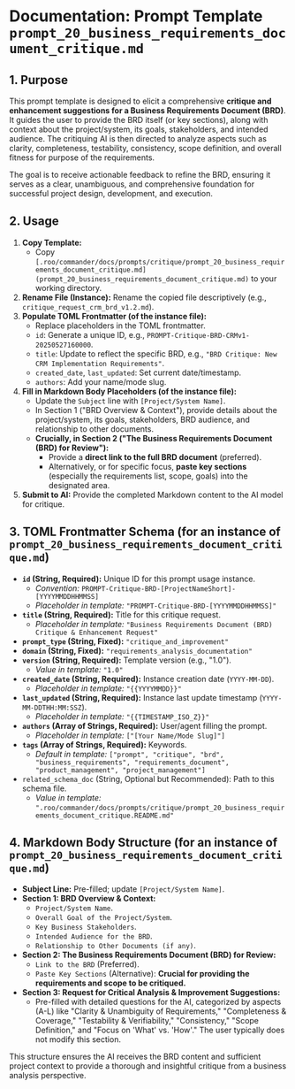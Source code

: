 # Documentation: Prompt Template `prompt_20_business_requirements_document_critique.md`

## 1. Purpose

This prompt template is designed to elicit a comprehensive **critique and enhancement suggestions for a Business Requirements Document (BRD)**. It guides the user to provide the BRD itself (or key sections), along with context about the project/system, its goals, stakeholders, and intended audience. The critiquing AI is then directed to analyze aspects such as clarity, completeness, testability, consistency, scope definition, and overall fitness for purpose of the requirements.

The goal is to receive actionable feedback to refine the BRD, ensuring it serves as a clear, unambiguous, and comprehensive foundation for successful project design, development, and execution.

## 2. Usage

1.  **Copy Template:**
    *   Copy `[.roo/commander/docs/prompts/critique/prompt_20_business_requirements_document_critique.md](prompt_20_business_requirements_document_critique.md)` to your working directory.
2.  **Rename File (Instance):** Rename the copied file descriptively (e.g., `critique_request_crm_brd_v1.2.md`).
3.  **Populate TOML Frontmatter (of the instance file):**
    *   Replace placeholders in the TOML frontmatter.
    *   `id`: Generate a unique ID, e.g., `PROMPT-Critique-BRD-CRMv1-20250527160000`.
    *   `title`: Update to reflect the specific BRD, e.g., `"BRD Critique: New CRM Implementation Requirements"`.
    *   `created_date`, `last_updated`: Set current date/timestamp.
    *   `authors`: Add your name/mode slug.
4.  **Fill in Markdown Body Placeholders (of the instance file):**
    *   Update the `Subject` line with `[Project/System Name]`.
    *   In Section 1 ("BRD Overview & Context"), provide details about the project/system, its goals, stakeholders, BRD audience, and relationship to other documents.
    *   **Crucially, in Section 2 ("The Business Requirements Document (BRD) for Review"):**
        *   Provide a **direct link to the full BRD document** (preferred).
        *   Alternatively, or for specific focus, **paste key sections** (especially the requirements list, scope, goals) into the designated area.
5.  **Submit to AI:** Provide the completed Markdown content to the AI model for critique.

## 3. TOML Frontmatter Schema (for an instance of `prompt_20_business_requirements_document_critique.md`)

*   **`id` (String, Required):** Unique ID for this prompt usage instance.
    *   *Convention:* `PROMPT-Critique-BRD-[ProjectNameShort]-[YYYYMMDDHHMMSS]`
    *   *Placeholder in template:* `"PROMPT-Critique-BRD-[YYYYMMDDHHMMSS]"`
*   **`title` (String, Required):** Title for this critique request.
    *   *Placeholder in template:* `"Business Requirements Document (BRD) Critique & Enhancement Request"`
*   **`prompt_type` (String, Fixed):** `"critique_and_improvement"`
*   **`domain` (String, Fixed):** `"requirements_analysis_documentation"`
*   **`version` (String, Required):** Template version (e.g., "1.0").
    *   *Value in template:* `"1.0"`
*   **`created_date` (String, Required):** Instance creation date (`YYYY-MM-DD`).
    *   *Placeholder in template:* `"{{YYYYMMDD}}"`
*   **`last_updated` (String, Required):** Instance last update timestamp (`YYYY-MM-DDTHH:MM:SSZ`).
    *   *Placeholder in template:* `"{{TIMESTAMP_ISO_Z}}"`
*   **`authors` (Array of Strings, Required):** User/agent filling the prompt.
    *   *Placeholder in template:* `["[Your Name/Mode Slug]"]`
*   **`tags` (Array of Strings, Required):** Keywords.
    *   *Default in template:* `["prompt", "critique", "brd", "business_requirements", "requirements_document", "product_management", "project_management"]`
*   `related_schema_doc` (String, Optional but Recommended): Path to this schema file.
    *   *Value in template:* `".roo/commander/docs/prompts/critique/prompt_20_business_requirements_document_critique.README.md"`

## 4. Markdown Body Structure (for an instance of `prompt_20_business_requirements_document_critique.md`)

*   **Subject Line:** Pre-filled; update `[Project/System Name]`.
*   **Section 1: BRD Overview & Context:**
    *   `Project/System Name`.
    *   `Overall Goal of the Project/System`.
    *   `Key Business Stakeholders`.
    *   `Intended Audience for the BRD`.
    *   `Relationship to Other Documents (if any)`.
*   **Section 2: The Business Requirements Document (BRD) for Review:**
    *   `Link to the BRD` (Preferred).
    *   `Paste Key Sections` (Alternative): **Crucial for providing the requirements and scope to be critiqued.**
*   **Section 3: Request for Critical Analysis & Improvement Suggestions:**
    *   Pre-filled with detailed questions for the AI, categorized by aspects (A-L) like "Clarity & Unambiguity of Requirements," "Completeness & Coverage," "Testability & Verifiability," "Consistency," "Scope Definition," and "Focus on 'What' vs. 'How'." The user typically does not modify this section.

This structure ensures the AI receives the BRD content and sufficient project context to provide a thorough and insightful critique from a business analysis perspective.